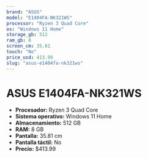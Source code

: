 ```yaml
---
brand: "ASUS"
model: "E1404FA-NK321WS"
processor: "Ryzen 3 Quad Core"
os: "Windows 11 Home"
storage_gb: 512
ram_gb: 8
screen_cm: 35.81
touch: "No"
price_usd: 413.99
slug: "asus-e1404fa-nk321ws"
---
```


# ASUS E1404FA-NK321WS

- **Procesador:** Ryzen 3 Quad Core
- **Sistema operativo:** Windows 11 Home
- **Almacenamiento:** 512 GB
- **RAM:** 8 GB
- **Pantalla:** 35.81 cm
- **Pantalla táctil:** No
- **Precio:** $413.99
